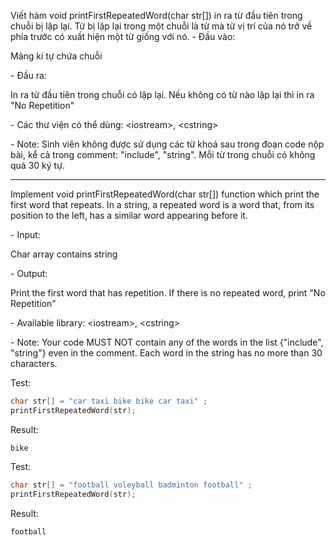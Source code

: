 Viết hàm void printFirstRepeatedWord(char str[]) in ra từ đầu tiên trong chuỗi bị lặp lại. Từ bị lặp lại trong một chuỗi là từ mà từ vị trí của nó trở về phía trước có xuất hiện một từ giống với nó.
\- Đầu vào:

Mảng kí tự chứa chuỗi

\- Đầu ra:

In ra từ đầu tiên trong chuỗi có lặp lại. Nếu không có từ nào lặp lại thì in ra "No Repetition"

\- Các thư viện có thể dùng: \<iostream>, \<cstring>

\- Note: Sinh viên không được sử dụng các từ khoá sau trong đoạn code nộp bài, kể cả trong comment: "include", "string". Mỗi từ trong chuỗi có không quá 30 ký tự.

 

---------------------------------------

Implement void printFirstRepeatedWord(char str[]) function which print the first word that repeats. In a string, a repeated word is a word that, from its position to the left, has a similar word appearing before it.

\- Input:

Char array contains string

\- Output:

Print the first word that has repetition. If there is no repeated word, print "No Repetition"

\- Available library: \<iostream>, \<cstring>

\- Note: Your code MUST NOT contain any of the words in the list {"include", "string"} even in the comment. Each word in the string has no more than 30 characters.

Test:
```cpp
char str[] = "car taxi bike bike car taxi" ;
printFirstRepeatedWord(str);
```
Result:
```
bike
```

Test:
```cpp
char str[] = "football voleyball badminton football" ;
printFirstRepeatedWord(str);
```
Result:
```
football
```